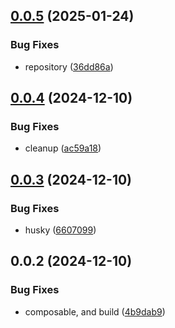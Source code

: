 ## [0.0.5](https://github.com/andrehrferreira/cmmv-vue/compare/v0.0.4...v0.0.5) (2025-01-24)


### Bug Fixes

* repository ([36dd86a](https://github.com/andrehrferreira/cmmv-vue/commit/36dd86aa10b9aac141cf76d55ca4bd6cce7d73f4))



## [0.0.4](https://github.com/cmmvio/cmmv-vue/compare/v0.0.3...v0.0.4) (2024-12-10)


### Bug Fixes

* cleanup ([ac59a18](https://github.com/cmmvio/cmmv-vue/commit/ac59a1845f843b52a86e7cbdaeb13f61786bcd08))



## [0.0.3](https://github.com/cmmvio/cmmv-vue/compare/v0.0.2...v0.0.3) (2024-12-10)


### Bug Fixes

* husky ([6607099](https://github.com/cmmvio/cmmv-vue/commit/660709925fa48e414c3251a6079f0588adf1cc89))



## 0.0.2 (2024-12-10)


### Bug Fixes

* composable, and build ([4b9dab9](https://github.com/cmmvio/cmmv-vue/commit/4b9dab99b3c9c83c4b5554c1a9086bac2e0cf7c8))



